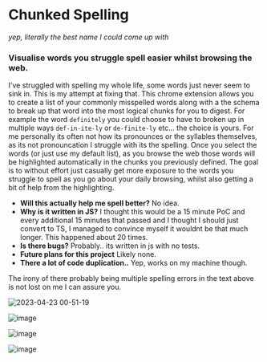 # Chunked Spelling 
_yep, literally the best name I could come up with_

### Visualise words you struggle spell easier whilst browsing the web.

I've struggled with spelling my whole life, some words just never seem to sink in. This is my attempt at fixing that. This chrome extension allows you to create a list of your commonly misspelled words along with a the schema to break up that word into the most logical chunks for you to digest. For example the word `definitely` you could choose to have to broken up in multiple ways `def-in-ite-ly` or `de-finite-ly` etc... the choice is yours. For me personally its often not how its pronounces or the syllables themselves, as its not pronouncation I struggle with its the spelling. Once you select the words (or just use my default list), as you browse the web those words will be highlighted automatically in the chunks you previously defined. The goal is to without effort just casually get more exposure to the words you struggle to spell as you go about your daily browsing, whilst also getting a bit of help from the highlighting. 

* **Will this actually help me spell better?** No idea. 
* **Why is it written in JS?** I thought this would be a 15 minute PoC and every additional 15 minutes that passed and I thought I should just convert to TS, I managed to convince myself it wouldnt be that much longer. This happened about 20 times.
* **Is there bugs?** Probably.. its written in js with no tests.
* **Future plans for this project** Likely none.
* **There a lot of code duplication..** Yep, works on my machine though.

The irony of there probably being multiple spelling errors in the text above is not lost on me I can assure you. 

![2023-04-23 00-51-19](https://user-images.githubusercontent.com/53924507/233791935-4acc2893-a974-4ad1-a402-210be4c86c18.gif)

![image](https://user-images.githubusercontent.com/53924507/233791414-362547a2-a30c-4783-99a1-7064546461cc.png)

![image](https://user-images.githubusercontent.com/53924507/233791364-529c9b24-d025-40e8-84b8-80dedde38529.png)

![image](https://user-images.githubusercontent.com/53924507/233791455-c7a63bbb-60ef-4e4b-be52-b9d65169f7a1.png)



